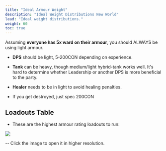 ```yaml
---
title: "Ideal Armour Weight"
description: "Ideal Weight Distributions New World"
lead: "Ideal weight distributions."
weight: 60
toc: true
---
```


Assuming **everyone has 5x ward on their armour**, you should ALWAYS be using light armour.

- **DPS** should be light, 5-200CON depending on experience.
- **Tank** can be heavy, though medium/light hybrid-tank works well. It's hard to determine whether Leadership or another DPS is more beneficial to the party.
- **Healer** needs to be in light to avoid healing penalties.

- If you get destroyed, just spec 200CON


## Loadouts Table
- These are the highest armour rating loadouts to run:

<a href="/images/_etc/armourweights.png" target="_blank"><img src="/images/_etc/armourweights.png"></a>

-- Click the image to open it in higher resolution.


<script async src="https://pagead2.googlesyndication.com/pagead/js/adsbygoogle.js?client=ca-pub-6183346058041496"
     crossorigin="anonymous"></script>
<ins class="adsbygoogle"
     style="display:block; text-align:center;"
     data-ad-layout="in-article"
     data-ad-format="fluid"
     data-ad-client="ca-pub-6183346058041496"
     data-ad-slot="7426281108"></ins>
<script>
     (adsbygoogle = window.adsbygoogle || []).push({});
</script>